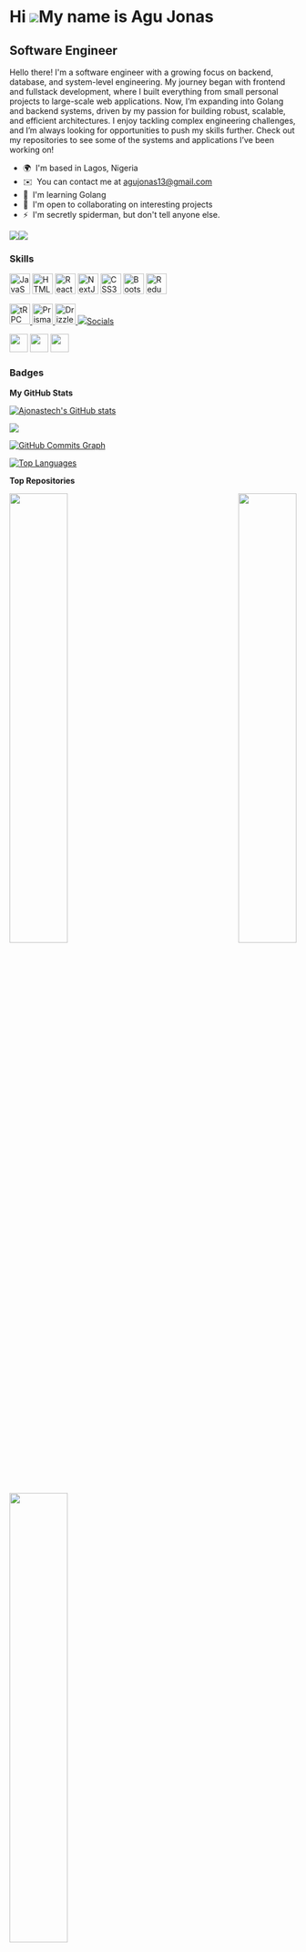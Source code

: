 Hi ![](https://user-images.githubusercontent.com/18350557/176309783-0785949b-9127-417c-8b55-ab5a4333674e.gif)My name is Agu Jonas
=================================================================================================================================

Software Engineer
-----------------------------------

Hello there! I'm a software engineer with a growing focus on backend, database, and system-level engineering. My journey began with frontend and fullstack development, where I built everything from small personal projects to large-scale web applications. Now, I’m expanding into Golang and backend systems, driven by my passion for building robust, scalable, and efficient architectures. I enjoy tackling complex engineering challenges, and I’m always looking for opportunities to push my skills further. Check out my repositories to see some of the systems and applications I’ve been working on!

* 🌍  I'm based in Lagos, Nigeria
* ✉️  You can contact me at [agujonas13@gmail.com](mailto:agujonas13@gmail.com)
* 🧠  I'm learning Golang
* 🤝  I'm open to collaborating on interesting projects
* ⚡  I'm secretly spiderman, but don't tell anyone else.

<a href="https://www.github.com/Ajonastech" target="_blank" rel="noreferrer"><img
src="https://img.shields.io/github/followers/Ajonastech?logo=github&style=for-the-badge&color=0891b2&labelColor=1c1917" /></a><a href="https://www.twitter.com/agujonas1" target="_blank" rel="noreferrer"><img
src="https://img.shields.io/twitter/follow/agujonas1?logo=twitter&style=for-the-badge&color=0891b2&labelColor=1c1917"
/></a>

### Skills


<p align="left">
<a href="https://developer.mozilla.org/en-US/docs/Web/JavaScript" target="_blank" rel="noreferrer"><img src="https://raw.githubusercontent.com/danielcranney/readme-generator/main/public/icons/skills/javascript-colored.svg" width="36" height="36" alt="JavaScript" /></a>
<a href="https://developer.mozilla.org/en-US/docs/Glossary/HTML5" target="_blank" rel="noreferrer"><img src="https://raw.githubusercontent.com/danielcranney/readme-generator/main/public/icons/skills/html5-colored.svg" width="36" height="36" alt="HTML5" /></a>
<a href="https://reactjs.org/" target="_blank" rel="noreferrer"><img src="https://raw.githubusercontent.com/danielcranney/readme-generator/main/public/icons/skills/react-colored.svg" width="36" height="36" alt="React" /></a>
<a href="https://nextjs.org/docs" target="_blank" rel="noreferrer"><img src="https://raw.githubusercontent.com/danielcranney/readme-generator/main/public/icons/skills/nextjs-colored.svg" width="36" height="36" alt="NextJs" /></a>
<a href="https://www.w3.org/TR/CSS/#css" target="_blank" rel="noreferrer"><img src="https://raw.githubusercontent.com/danielcranney/readme-generator/main/public/icons/skills/css3-colored.svg" width="36" height="36" alt="CSS3" /></a>
<a href="https://getbootstrap.com/" target="_blank" rel="noreferrer"><img src="https://raw.githubusercontent.com/danielcranney/readme-generator/main/public/icons/skills/bootstrap-colored.svg" width="36" height="36" alt="Bootstrap" /></a>
<a href="https://redux.js.org/" target="_blank" rel="noreferrer"><img src="https://raw.githubusercontent.com/danielcranney/readme-generator/main/public/icons/skills/redux-colored.svg" width="36" height="36" alt="Redux" /></a>
</p>
<a href="https://trpc.io/" target="_blank" rel="noreferrer">
  <img src="https://raw.githubusercontent.com/danielcranney/readme-generator/main/public/icons/skills/trpc-colored.svg" width="36" height="36" alt="tRPC" />
</a>
<a href="https://www.prisma.io/" target="_blank" rel="noreferrer">
  <img src="https://raw.githubusercontent.com/danielcranney/readme-generator/main/public/icons/skills/prisma-colored.svg" width="36" height="36" alt="Prisma" />
</a>
<a href="https://orm.drizzle.team/" target="_blank" rel="noreferrer">
  <img src="https://raw.githubusercontent.com/danielcranney/readme-generator/main/public/icons/skills/drizzle-colored.svg" width="36" height="36" alt="Drizzle ORM" />
</a>
<a href="https://www.typescriptlang.org/" target="_blank" rel="noreferrer">
  <img src="https://raw.githubusercontent.com/danielcranney/readme-generator/main/public/icons/skills/typescript-colored

### Socials

<p align="left"> <a href="https://www.github.com/Ajonastech" target="_blank" rel="noreferrer"><img src="https://raw.githubusercontent.com/danielcranney/readme-generator/main/public/icons/socials/github.svg" width="32" height="32" /></a> <a href="https://www.linkedin.com/in/agu-jonas-211a651b6" target="_blank" rel="noreferrer"><img src="https://raw.githubusercontent.com/danielcranney/readme-generator/main/public/icons/socials/linkedin.svg" width="32" height="32" /></a> <a href="https://www.twitter.com/agujonas1" target="_blank" rel="noreferrer"><img src="https://raw.githubusercontent.com/danielcranney/readme-generator/main/public/icons/socials/twitter.svg" width="32" height="32" /></a></p>

### Badges

<b>My GitHub Stats</b>

<a href="http://www.github.com/Ajonastech"><img src="https://github-readme-stats.vercel.app/api?username=Ajonastech&show_icons=true&hide=&count_private=true&title_color=0891b2&text_color=ffffff&icon_color=0891b2&bg_color=1c1917&hide_border=true&show_icons=true" alt="Ajonastech's GitHub stats" /></a>

<a href="http://www.github.com/Ajonastech"><img src="https://github-readme-streak-stats.herokuapp.com/?user=Ajonastech&stroke=ffffff&background=1c1917&ring=0891b2&fire=0891b2&currStreakNum=ffffff&currStreakLabel=0891b2&sideNums=ffffff&sideLabels=ffffff&dates=ffffff&hide_border=true" /></a>

<a href="http://www.github.com/Ajonastech"><img src="https://github-readme-activity-graph.cyclic.app/graph?username=Ajonastech&bg_color=1c1917&color=ffffff&line=0891b2&point=ffffff&area_color=1c1917&area=true&hide_border=true&custom_title=GitHub%20Commits%20Graph" alt="GitHub Commits Graph" /></a>

<a href="https://github.com/Ajonastech" align="left"><img src="https://github-readme-stats.vercel.app/api/top-langs/?username=Ajonastech&langs_count=10&title_color=0891b2&text_color=ffffff&icon_color=0891b2&bg_color=1c1917&hide_border=true&locale=en&custom_title=Top%20%Languages" alt="Top Languages" /></a>

<b>Top Repositories</b>

<div width="100%" align="center"><a href="https://github.com/Ajonastech/twolinks-tesr" align="left"><img align="left" width="45%" src="https://github-readme-stats.vercel.app/api/pin/?username=Ajonastech&repo=twolinks-tesr&title_color=0891b2&text_color=ffffff&icon_color=0891b2&bg_color=1c1917&hide_border=true&locale=en" /></a><a href="https://github.com/Ajonastech/efood-ecommerceApplication" align="right"><img align="right" width="45%" src="https://github-readme-stats.vercel.app/api/pin/?username=Ajonastech&repo=efood-ecommerceApplication&title_color=0891b2&text_color=ffffff&icon_color=0891b2&bg_color=1c1917&hide_border=true&locale=en" /></a></div><br /><br /><br /><br /><br /><br /><br />

<br /><br /><br /><br /><br />

<div width="100%" align="center"><a href="https://github.com/Ajonastech/To_do_application " align="left"><img align="left" width="45%" src="https://github-readme-stats.vercel.app/api/pin/?username=Ajonastech&repo=To_do_application &title_color=0891b2&text_color=ffffff&icon_color=0891b2&bg_color=1c1917&hide_border=true&locale=en" /></a></div>
